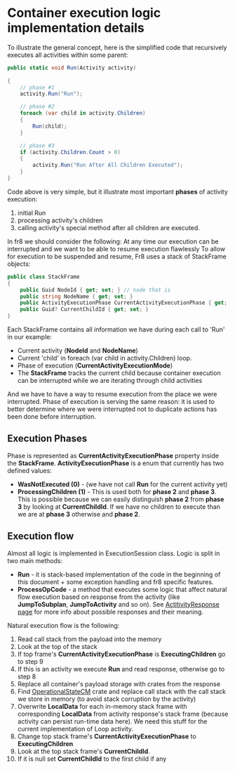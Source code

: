 # Container execution logic implementation details

To illustrate the general concept, here is the simplified code that recursively executes all activities within some parent:
```C#
public static void Run(Activity activity)
 
{
	// phase #1
	activity.Run("Run");

	// phase #2
	foreach (var child in activity.Children)
	{
		Run(child);
	}

	// phase #3
	if (activity.Children.Count > 0)
	{
		activity.Run("Run After All Children Executed");
	}
}
```

Code above is very simple, but it illustrate most important **phases** of activity execution:

1.  initial Run
2.  processing activity's children
3.  calling activity's special method after all children are executed.


In fr8 we should consider the following:
At any time our execution can be interrupted and we want to be able to resume execution flawlessly
To allow for execution to be suspended and resume, Fr8 uses a  stack of StackFrame objects:

```C#
public class StackFrame
{
	public Guid NodeId { get; set; } // node that is 
	public string NodeName { get; set; }
	public ActivityExecutionPhase CurrentActivityExecutionPhase { get; set; }
	public Guid? CurrentChildId { get; set; }
}
```

Each StackFrame contains all information we have during each call to 'Run' in our example:
* Current activity (**NodeId** and **NodeName**)
* Current 'child' in foreach (var child in activity.Children) loop.
* Phase of execution  (**CurrentActivityExecutionMode**)
* The **StackFrame** tracks the current child because container execution can be interrupted while we are iterating through child activities 

And we have to have a way to resume execution from the place we were interrupted. Phase of execution is serving the same reason: it is used to better determine where we were interrupted not to duplicate actions has been done before interruption.

Execution Phases
----------------

Phase is represented as **CurrentActivityExecutionPhase** property inside the **StackFrame**. **ActivityExecutionPhase** is a enum that currently has  two defined values:
 * **WasNotExecuted (0)** -  (we have not call **Run** for the current activity yet)
 * **ProcessingChildren (1)** -  This is used both for **phase 2** and **phase 3**.  
 This is possible because we can easily distinguish **phase 2** from **phase 3** by looking at **CurrentChildId**.
 If we have no children to execute than we are at **phase 3** otherwise and **phase 2**.
 
Execution flow
--------------

Almost all logic is implemented in ExecutionSession class. Logic is split in two main methods:  
* **Run** - it is stack-based implementation of the code in the beginning of this document + some exception handling and fr8 specific features.   
* **ProcessOpCode** - a method that executes some logic that affect natural flow execution based on response from the activity (like **JumpToSubplan**, **JumpToActivity** and so on). See [ActitivityResponse page](https://github.com/Fr8org/Fr8Core/blob/docs8/Docs/ForDevelopers/Objects/Activities/ActivityResponses.md) for more info about possible responses and their meaning. 

Natural execution flow is the following:

1. Read call stack from the payload into the memory
2. Look at the top of the stack
3. If top frame's **CurrentActivityExecutionPhase**  is **ExecutingChildren** go to step 9
4. If this is an activity we execute **Run** and read response, otherwise go to step 8
5. Replace all container's payload storage with crates from the response 
6. Find [OperationalStateCM]() crate and replace call stack with the call stack we store in memory (to avoid stack corruption by the activity)
7. Overwrite **LocalData** for each in-memory stack frame with corresponding **LocalData** from activity response's stack frame (because activity can persist run-time data here). We need this stuff for the current implementation of Loop activity.
8. Change top stack frame's **CurrentActivityExecutionPhase** to **ExecutingChildren**
9. Look at the top stack frame's **CurrentChildId**. 
10. If it is null set **CurrentChildId** to the first child if any